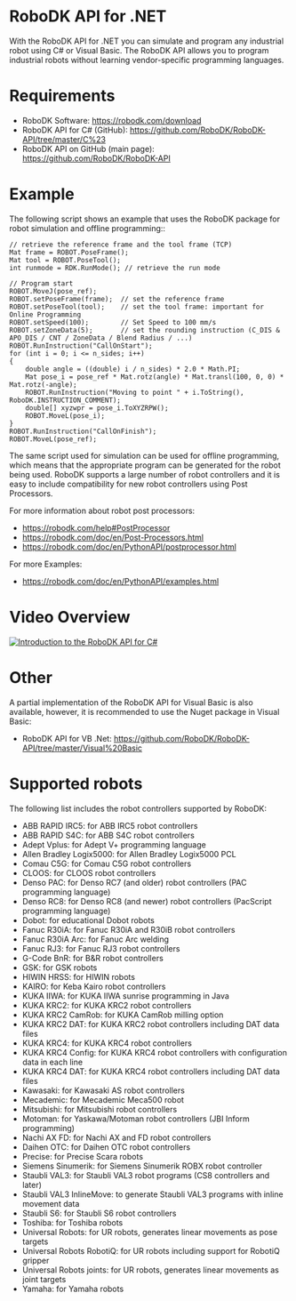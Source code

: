 RoboDK API for .NET
=================

With the RoboDK API for .NET you can simulate and program any industrial robot using C# or Visual Basic. The RoboDK API allows you to program industrial robots without learning vendor-specific programming languages.

Requirements
============

 * RoboDK Software: https://robodk.com/download
 * RoboDK API for C# (GitHub): https://github.com/RoboDK/RoboDK-API/tree/master/C%23
 * RoboDK API on GitHub (main page): https://github.com/RoboDK/RoboDK-API

Example
=======

The following script shows an example that uses the RoboDK package for robot simulation and offline programming::

    // retrieve the reference frame and the tool frame (TCP)
    Mat frame = ROBOT.PoseFrame();
    Mat tool = ROBOT.PoseTool();
    int runmode = RDK.RunMode(); // retrieve the run mode 
    
    // Program start
    ROBOT.MoveJ(pose_ref);
    ROBOT.setPoseFrame(frame);  // set the reference frame
    ROBOT.setPoseTool(tool);    // set the tool frame: important for Online Programming
    ROBOT.setSpeed(100);        // Set Speed to 100 mm/s
    ROBOT.setZoneData(5);       // set the rounding instruction (C_DIS & APO_DIS / CNT / ZoneData / Blend Radius / ...)
    ROBOT.RunInstruction("CallOnStart");
    for (int i = 0; i <= n_sides; i++)
    {
        double angle = ((double) i / n_sides) * 2.0 * Math.PI;
        Mat pose_i = pose_ref * Mat.rotz(angle) * Mat.transl(100, 0, 0) * Mat.rotz(-angle);
        ROBOT.RunInstruction("Moving to point " + i.ToString(), RoboDK.INSTRUCTION_COMMENT);
        double[] xyzwpr = pose_i.ToXYZRPW();
        ROBOT.MoveL(pose_i);
    }
    ROBOT.RunInstruction("CallOnFinish");
    ROBOT.MoveL(pose_ref);

The same script used for simulation can be used for offline programming, which means that the appropriate program can be generated for the robot being used. RoboDK supports a large number of robot controllers and it is easy to include compatibility for new robot controllers using Post Processors.

For more information about robot post processors:
 * https://robodk.com/help#PostProcessor
 * https://robodk.com/doc/en/Post-Processors.html
 * https://robodk.com/doc/en/PythonAPI/postprocessor.html

For more Examples:
 * https://robodk.com/doc/en/PythonAPI/examples.html

 
Video Overview
========

[![Introduction to the RoboDK API for C#](https://img.youtube.com/vi/3I6OK1Kd2Eo/0.jpg)](https://www.youtube.com/watch?v=3I6OK1Kd2Eo)
 
Other
=====

A partial implementation of the RoboDK API for Visual Basic is also available, however, it is recommended to use the Nuget package in Visual Basic:
 * RoboDK API for VB .Net: https://github.com/RoboDK/RoboDK-API/tree/master/Visual%20Basic

Supported robots
================

The following list includes the robot controllers supported by RoboDK:
 * ABB RAPID IRC5: for ABB IRC5 robot controllers
 * ABB RAPID S4C: for ABB S4C robot controllers
 * Adept Vplus: for Adept V+ programming language
 * Allen Bradley Logix5000: for Allen Bradley Logix5000 PCL
 * Comau C5G: for Comau C5G robot controllers
 * CLOOS: for CLOOS robot controllers
 * Denso PAC: for Denso RC7 (and older) robot controllers (PAC programming language)
 * Denso RC8: for Denso RC8 (and newer) robot controllers (PacScript programming language)
 * Dobot: for educational Dobot robots
 * Fanuc R30iA: for Fanuc R30iA and R30iB robot controllers
 * Fanuc R30iA Arc: for Fanuc Arc welding
 * Fanuc RJ3: for Fanuc RJ3 robot controllers
 * G-Code BnR: for B&R robot controllers
 * GSK: for GSK robots
 * HIWIN HRSS: for HIWIN robots
 * KAIRO: for Keba Kairo robot controllers
 * KUKA IIWA: for KUKA IIWA sunrise programming in Java
 * KUKA KRC2: for KUKA KRC2 robot controllers
 * KUKA KRC2 CamRob: for KUKA CamRob milling option
 * KUKA KRC2 DAT: for KUKA KRC2 robot controllers including DAT data files
 * KUKA KRC4: for KUKA KRC4 robot controllers
 * KUKA KRC4 Config: for KUKA KRC4 robot controllers with configuration data in each line
 * KUKA KRC4 DAT: for KUKA KRC4 robot controllers including DAT data files
 * Kawasaki: for Kawasaki AS robot controllers
 * Mecademic: for Mecademic Meca500 robot
 * Mitsubishi: for Mitsubishi robot controllers
 * Motoman: for Yaskawa/Motoman robot controllers (JBI Inform programming)
 * Nachi AX FD: for Nachi AX and FD robot controllers
 * Daihen OTC: for Daihen OTC robot controllers
 * Precise: for Precise Scara robots
 * Siemens Sinumerik: for Siemens Sinumerik ROBX robot controller
 * Staubli VAL3: for Staubli VAL3 robot programs (CS8 controllers and later)
 * Staubli VAL3 InlineMove: to generate Staubli VAL3 programs with inline movement data
 * Staubli S6: for Staubli S6 robot controllers
 * Toshiba: for Toshiba robots
 * Universal Robots: for UR robots, generates linear movements as pose targets
 * Universal Robots RobotiQ: for UR robots including support for RobotiQ gripper
 * Universal Robots joints: for UR robots, generates linear movements as joint targets
 * Yamaha: for Yamaha robots